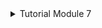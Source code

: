 <details>
<summary>Tutorial Module 7</summary>

<details>
<summary>Reflection Publisher-1</summary>

1. In the Observer pattern diagram explained by the Head First Design Pattern book, Subscriber is defined as an interface. Explain based on your understanding of Observer design patterns, do we still need an interface (or **trait** in Rust) in this BambangShop case, or a single Model **struct** is enough?

    In the BambangShop scenario, employing an interface or trait for the Subscriber in the Observer pattern remains beneficial. Such an approach allows for abstraction and decoupling between the Subject and its observers, promoting flexibility, scalability, and easier testing. By defining a contract for subscribers, interfaces or traits ensure consistency and enforce necessary behaviors, enhancing maintainability and extensibility in the system design. Therefore, even in a simplified structure like BambangShop, utilizing an interface or trait for subscribers aids in achieving loosely coupled and adaptable code architecture.

2. **id** in **Program** and **url** in **Subscriber** is intended to be unique. Explain based on your understanding, is using **Vec** (list) sufficient or using **DashMap** (map/dictionary) like we currently use is necessary for this case?

    In a scenario where unique identifiers (**id** in **Program** and **url** in **Subscriber**) are essential, choosing between a **Vec** (list) and a **DashMap** (map/dictionary) depends on the requirements. While a **Vec** could suffice for merely maintaining a collection of elements, ensuring uniqueness would require inefficient iterations over the entire list. In contrast, **DashMap** offers efficient lookup operations based on keys and guarantees uniqueness within the data structure. Given the necessity for unique identifiers and the potential need for efficient lookup operations, employing a **DashMap** would be more suitable, providing both integrity and performance to the system.

3. When programming using Rust, we are enforced by rigorous compiler constraints to make a thread-safe program. In the case of List of Subscribers (**SUBSCRIBERS**) static variable, we used the **DashMap** external library for **thread-safe HashMap**. Explain based on your understanding of design patterns, do we still need DashMap or we can implement Singleton pattern instead?

    In the context of managing a list of subscribers in a thread-safe manner in Rust, using DashMap from an external library offers a straightforward solution, providing built-in concurrency support for simultaneous access and modification. While the Singleton pattern could be considered for managing a single instance of the subscriber list, implementing it in Rust introduces challenges due to the language's ownership and borrowing rules, necessitating additional synchronization mechanisms like Mutex or RwLock to ensure thread safety. Ultimately, DashMap's dedicated concurrency handling makes it a more practical choice for managing the subscriber list in a thread-safe manner, offering simplicity and efficiency without the need for manual synchronization efforts.

</details>

</details>